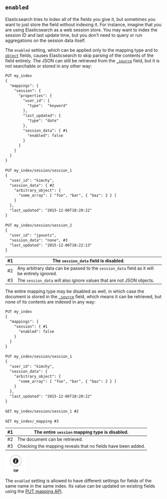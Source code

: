 ## `enabled`

Elasticsearch tries to index all of the fields you give it, but sometimes you want to just store the field without indexing it. For instance, imagine that you are using Elasticsearch as a web session store. You may want to index the session ID and last update time, but you don’t need to query or run aggregations on the session data itself.

The `enabled` setting, which can be applied only to the mapping type and to [`object`](object.html) fields, causes Elasticsearch to skip parsing of the contents of the field entirely. The JSON can still be retrieved from the [`_source`](mapping-source-field.html) field, but it is not searchable or stored in any other way:
    
    
    PUT my_index
    {
      "mappings": {
        "session": {
          "properties": {
            "user_id": {
              "type":  "keyword"
            },
            "last_updated": {
              "type": "date"
            },
            "session_data": { #1
              "enabled": false
            }
          }
        }
      }
    }
    
    PUT my_index/session/session_1
    {
      "user_id": "kimchy",
      "session_data": { #2
        "arbitrary_object": {
          "some_array": [ "foo", "bar", { "baz": 2 } ]
        }
      },
      "last_updated": "2015-12-06T18:20:22"
    }
    
    PUT my_index/session/session_2
    {
      "user_id": "jpountz",
      "session_data": "none", #3
      "last_updated": "2015-12-06T18:22:13"
    }

#1| The `session_data` field is disabled.     
---|---    
#2| Any arbitrary data can be passed to the `session_data` field as it will be entirely ignored.     
#3| The `session_data` will also ignore values that are not JSON objects.   
  
The entire mapping type may be disabled as well, in which case the document is stored in the [`_source`](mapping-source-field.html) field, which means it can be retrieved, but none of its contents are indexed in any way:
    
    
    PUT my_index
    {
      "mappings": {
        "session": { #1
          "enabled": false
        }
      }
    }
    
    PUT my_index/session/session_1
    {
      "user_id": "kimchy",
      "session_data": {
        "arbitrary_object": {
          "some_array": [ "foo", "bar", { "baz": 2 } ]
        }
      },
      "last_updated": "2015-12-06T18:20:22"
    }
    
    GET my_index/session/session_1 #2
    
    GET my_index/_mapping #3

#1| The entire `session` mapping type is disabled.     
---|---    
#2| The document can be retrieved.     
#3| Checking the mapping reveals that no fields have been added.   
  
![Tip](images/icons/tip.png)

The `enabled` setting is allowed to have different settings for fields of the same name in the same index. Its value can be updated on existing fields using the [PUT mapping API](indices-put-mapping.html).
